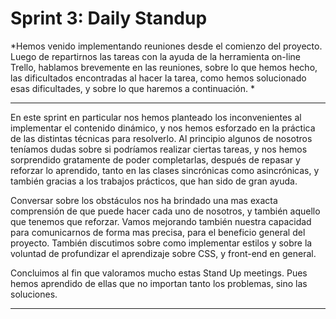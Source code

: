 # Sprint 3: Daily Standup
*Hemos venido implementando reuniones desde el comienzo del proyecto. Luego de repartirnos las tareas con la ayuda de la herramienta on-line Trello, hablamos brevemente en las reuniones, sobre lo que hemos hecho, las dificultados encontradas al hacer la tarea, como hemos solucionado esas dificultades, y sobre lo que haremos a continuación.  *

------------

En este sprint en particular nos hemos planteado los inconvenientes al implementar el contenido dinámico, y nos hemos esforzado en la práctica de las distintas técnicas para resolverlo. Al principio algunos de nosotros teníamos dudas sobre si podríamos realizar ciertas tareas, y nos hemos sorprendido gratamente de poder completarlas, después de repasar y reforzar lo aprendido, tanto en las clases sincrónicas como asincrónicas, y también gracias a los trabajos prácticos, que han sido de gran ayuda. 

Conversar sobre los obstáculos nos ha brindado una mas exacta comprensión de que puede hacer cada uno de nosotros, y también aquello que tenemos que reforzar.  Vamos mejorando también nuestra capacidad para comunicarnos de forma mas precisa, para el beneficio general del proyecto. También discutimos sobre como implementar estilos y sobre la voluntad de profundizar el aprendizaje sobre CSS,  y front-end en general. 

Concluimos al fin que valoramos mucho estas Stand Up meetings. Pues hemos aprendido de ellas que no importan tanto los problemas, sino las soluciones. 

------------